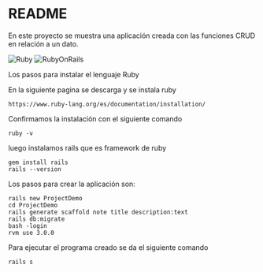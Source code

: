 # README
En este proyecto se muestra una aplicación creada con las funciones CRUD en relación a un dato.


![Ruby](https://img.shields.io/badge/Ruby-CC342D?logo=Ruby&logoColor=white)
![RubyOnRails](https://img.shields.io/badge/Ruby_on_Rails-CC0000?logo=ruby-on-rails&logoColor=white)

Los pasos para instalar el lenguaje Ruby

En la siguiente pagina se descarga y se instala ruby


```Pagina web
https://www.ruby-lang.org/es/documentation/installation/

```


Confirmamos la instalación con el siguiente comando

```Pagina web
ruby -v

```


luego instalamos rails que es framework de ruby

```Pagina web
gem install rails
rails --version
```



Los pasos para crear la aplicación son:

```Pagina web
rails new ProjectDemo
cd ProjectDemo
rails generate scaffold note title description:text
rails db:migrate
bash -login
rvm use 3.0.0
```




Para ejecutar el programa creado se da el siguiente comando

```Pagina web
rails s 
```

